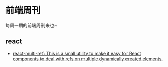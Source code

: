 # 前端周刊
每周一期的前端周刊来也~

## react

* [react-multi-ref: This is a small utility to make it easy for React components to deal with refs on multiple dynamically created elements.](https://github.com/Macil/react-multi-ref#readme)
